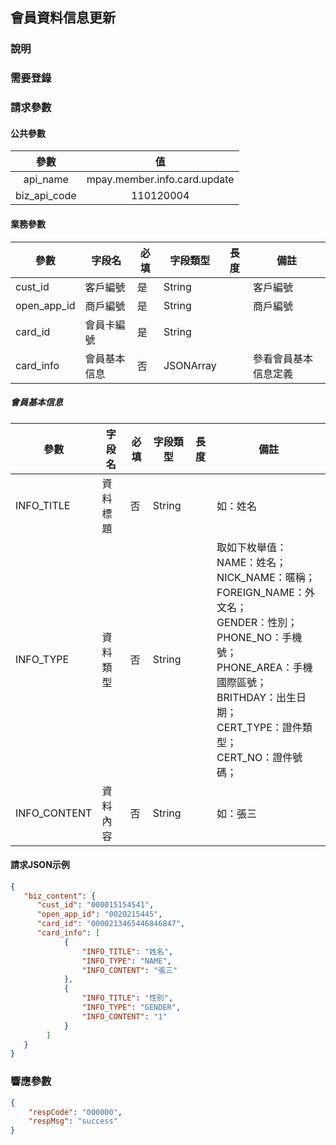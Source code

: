 ## 會員資料信息更新

### 說明

### 需要登錄

### 請求參數

#### 公共參數

|     參數     |              值              |
| :----------: | :--------------------------: |
|   api_name   | mpay.member.info.card.update |
| biz_api_code |          110120004           |

#### 業務參數

| 參數         | 字段名   | 必填 | 字段類型 | 長度 | 備註     |
| ------------ | -------- | ---- | -------- | ---- | -------- |
| cust_id      | 客戶編號 | 是   | String   |      | 客戶編號 |
| open_app_id  | 商戶編號 | 是   | String   |      | 商戶編號 |
| card_id | 會員卡編號 | 是   | String   |      |          |
| card_info  | 會員基本信息 | 否   | JSONArray   |      |  參看會員基本信息定義  |

##### 會員基本信息

| 參數              | 字段名                     | 必填 | 字段類型 | 長度 | 備註                       |
| ----------------- | -------------------------- | ---- | -------- | ---- | -------------------------- |
| INFO_TITLE   	| 資料標題     			| 否   | String      |      | 如：姓名 |
| INFO_TYPE 	| 資料類型     | 否   | String   |      | 取如下枚舉值：<br />NAME：姓名；<br />NICK_NAME：暱稱；<br/>FOREIGN_NAME：外文名；<br />GENDER：性別；<br />PHONE_NO：手機號；<br />PHONE_AREA：手機國際區號；<br />BRITHDAY：出生日期；<br />CERT_TYPE：證件類型；<br />CERT_NO：證件號碼； |
| INFO_CONTENT 	| 資料內容 | 否   | String  |      | 如：張三 |


#### 請求JSON示例

```json
{
   "biz_content": {
      "cust_id": "000015154541",
      "open_app_id": "0020215445",
      "card_id": "0000213465446846847",
      "card_info": [
			{
				"INFO_TITLE": "姓名",
				"INFO_TYPE": "NAME",
				"INFO_CONTENT": "張三"
			},
			{
				"INFO_TITLE": "性別",
				"INFO_TYPE": "GENDER",
				"INFO_CONTENT": "1"
			}
		]
   }
}

```

### 響應參數

```json
{
	"respCode": "000000",
	"respMsg": "success"
}

```
